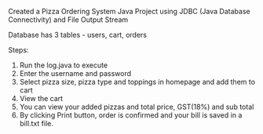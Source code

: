 Created a Pizza Ordering System Java Project using JDBC (Java Database Connectivity) and File Output Stream

Database has 3 tables - users, cart, orders

Steps:
1. Run the log.java to execute
2. Enter the username and password
3. Select pizza size, pizza type and toppings in homepage and add them to cart
4. View the cart
5. You can view your added pizzas and total price, GST(18%) and sub total
6. By clicking Print button, order is confirmed and your bill is saved in a bill.txt file.  
